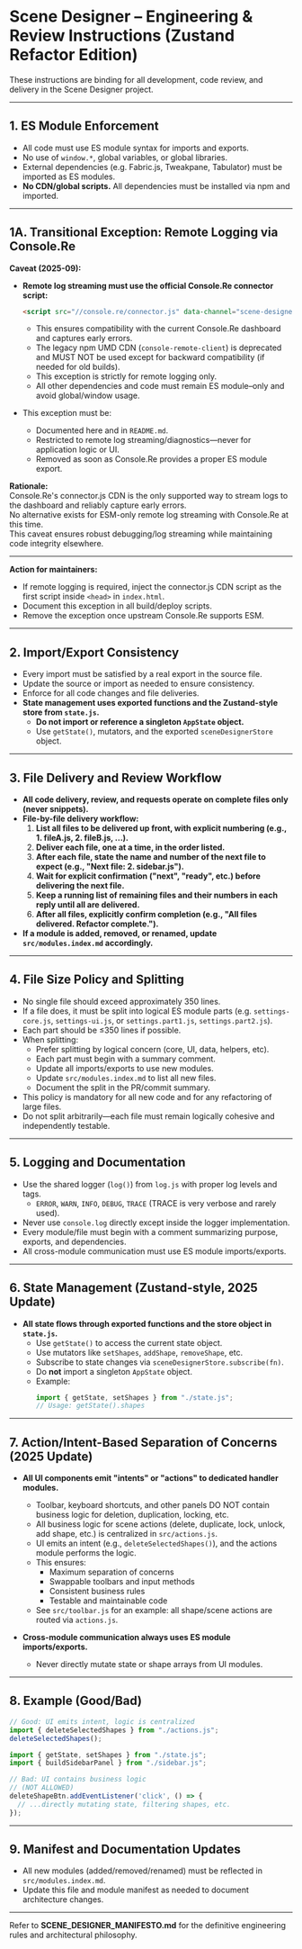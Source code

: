# Scene Designer – Engineering & Review Instructions (Zustand Refactor Edition)

These instructions are binding for all development, code review, and delivery in the Scene Designer project.

---

## 1. **ES Module Enforcement**

- All code must use ES module syntax for imports and exports.
- No use of `window.*`, global variables, or global libraries.
- External dependencies (e.g. Fabric.js, Tweakpane, Tabulator) must be imported as ES modules.
- **No CDN/global scripts.** All dependencies must be installed via npm and imported.

---

## 1A. **Transitional Exception: Remote Logging via Console.Re**

**Caveat (2025-09):**

- **Remote log streaming must use the official Console.Re connector script:**
  ```html
  <script src="//console.re/connector.js" data-channel="scene-designer"></script>
  ```
  - This ensures compatibility with the current Console.Re dashboard and captures early errors.
  - The legacy npm UMD CDN (`console-remote-client`) is deprecated and MUST NOT be used except for backward compatibility (if needed for old builds).
  - This exception is strictly for remote logging only.
  - All other dependencies and code must remain ES module–only and avoid global/window usage.

- This exception must be:
    - Documented here and in `README.md`.
    - Restricted to remote log streaming/diagnostics—never for application logic or UI.
    - Removed as soon as Console.Re provides a proper ES module export.

**Rationale:**  
Console.Re's connector.js CDN is the only supported way to stream logs to the dashboard and reliably capture early errors.  
No alternative exists for ESM-only remote log streaming with Console.Re at this time.  
This caveat ensures robust debugging/log streaming while maintaining code integrity elsewhere.

---

**Action for maintainers:**  
- If remote logging is required, inject the connector.js CDN script as the first script inside `<head>` in `index.html`.
- Document this exception in all build/deploy scripts.
- Remove the exception once upstream Console.Re supports ESM.

---

## 2. **Import/Export Consistency**

- Every import must be satisfied by a real export in the source file.
- Update the source or import as needed to ensure consistency.
- Enforce for all code changes and file deliveries.
- **State management uses exported functions and the Zustand-style store from `state.js`.**
    - **Do not import or reference a singleton `AppState` object.**
    - Use `getState()`, mutators, and the exported `sceneDesignerStore` object.

---

## 3. **File Delivery and Review Workflow**

- **All code delivery, review, and requests operate on complete files only (never snippets).**
- **File-by-file delivery workflow:**
    1. **List all files to be delivered up front, with explicit numbering (e.g., 1. fileA.js, 2. fileB.js, ...).**
    2. **Deliver each file, one at a time, in the order listed.**
    3. **After each file, state the name and number of the next file to expect (e.g., "Next file: 2. sidebar.js").**
    4. **Wait for explicit confirmation ("next", "ready", etc.) before delivering the next file.**
    5. **Keep a running list of remaining files and their numbers in each reply until all are delivered.**
    6. **After all files, explicitly confirm completion (e.g., "All files delivered. Refactor complete.").**
- **If a module is added, removed, or renamed, update `src/modules.index.md` accordingly.**

---

## 4. **File Size Policy and Splitting**

- No single file should exceed approximately 350 lines.
- If a file does, it must be split into logical ES module parts (e.g. `settings-core.js`, `settings-ui.js`, or `settings.part1.js`, `settings.part2.js`).
- Each part should be ≤350 lines if possible.
- When splitting:
    - Prefer splitting by logical concern (core, UI, data, helpers, etc).
    - Each part must begin with a summary comment.
    - Update all imports/exports to use new modules.
    - Update `src/modules.index.md` to list all new files.
    - Document the split in the PR/commit summary.
- This policy is mandatory for all new code and for any refactoring of large files.
- Do not split arbitrarily—each file must remain logically cohesive and independently testable.

---

## 5. **Logging and Documentation**

- Use the shared logger (`log()`) from `log.js` with proper log levels and tags.
    - `ERROR`, `WARN`, `INFO`, `DEBUG`, `TRACE` (TRACE is very verbose and rarely used).
- Never use `console.log` directly except inside the logger implementation.
- Every module/file must begin with a comment summarizing purpose, exports, and dependencies.
- All cross-module communication must use ES module imports/exports.

---

## 6. **State Management (Zustand-style, 2025 Update)**

- **All state flows through exported functions and the store object in `state.js`.**
    - Use `getState()` to access the current state object.
    - Use mutators like `setShapes`, `addShape`, `removeShape`, etc.
    - Subscribe to state changes via `sceneDesignerStore.subscribe(fn)`.
    - Do **not** import a singleton `AppState` object.
    - Example:
        ```js
        import { getState, setShapes } from "./state.js";
        // Usage: getState().shapes
        ```

---

## 7. **Action/Intent-Based Separation of Concerns (2025 Update)**

- **All UI components emit "intents" or "actions" to dedicated handler modules.**
    - Toolbar, keyboard shortcuts, and other panels DO NOT contain business logic for deletion, duplication, locking, etc.
    - All business logic for scene actions (delete, duplicate, lock, unlock, add shape, etc.) is centralized in `src/actions.js`.
    - UI emits an intent (e.g., `deleteSelectedShapes()`), and the actions module performs the logic.
    - This ensures:
        - Maximum separation of concerns
        - Swappable toolbars and input methods
        - Consistent business rules
        - Testable and maintainable code
    - See `src/toolbar.js` for an example: all shape/scene actions are routed via `actions.js`.

- **Cross-module communication always uses ES module imports/exports.**
    - Never directly mutate state or shape arrays from UI modules.

---

## 8. **Example (Good/Bad)**

```js
// Good: UI emits intent, logic is centralized
import { deleteSelectedShapes } from "./actions.js";
deleteSelectedShapes();

import { getState, setShapes } from "./state.js";
import { buildSidebarPanel } from "./sidebar.js";

// Bad: UI contains business logic
// (NOT ALLOWED)
deleteShapeBtn.addEventListener('click', () => {
  // ...directly mutating state, filtering shapes, etc.
});
```

---

## 9. **Manifest and Documentation Updates**

- All new modules (added/removed/renamed) must be reflected in `src/modules.index.md`.
- Update this file and module manifest as needed to document architecture changes.

---

Refer to **SCENE_DESIGNER_MANIFESTO.md** for the definitive engineering rules and architectural philosophy.



